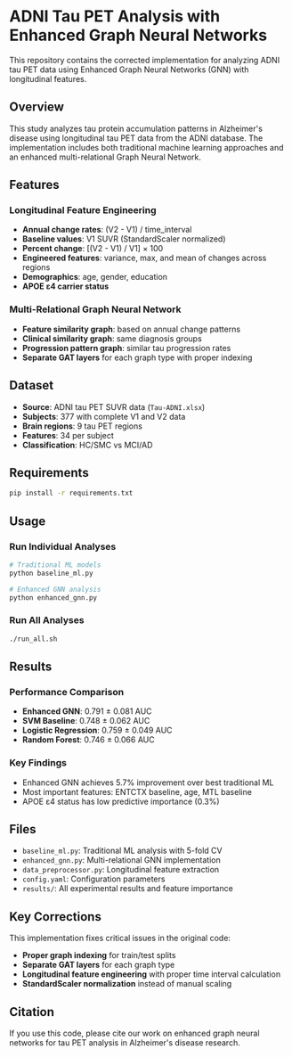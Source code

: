 # ADNI Tau PET Analysis with Enhanced Graph Neural Networks

This repository contains the corrected implementation for analyzing ADNI tau PET data using Enhanced Graph Neural Networks (GNN) with longitudinal features.

## Overview

This study analyzes tau protein accumulation patterns in Alzheimer's disease using longitudinal tau PET data from the ADNI database. The implementation includes both traditional machine learning approaches and an enhanced multi-relational Graph Neural Network.

## Features

### Longitudinal Feature Engineering
- **Annual change rates**: (V2 - V1) / time_interval
- **Baseline values**: V1 SUVR (StandardScaler normalized)
- **Percent change**: [(V2 - V1) / V1] × 100
- **Engineered features**: variance, max, and mean of changes across regions
- **Demographics**: age, gender, education
- **APOE ε4 carrier status**

### Multi-Relational Graph Neural Network
- **Feature similarity graph**: based on annual change patterns
- **Clinical similarity graph**: same diagnosis groups
- **Progression pattern graph**: similar tau progression rates
- **Separate GAT layers** for each graph type with proper indexing

## Dataset

- **Source**: ADNI tau PET SUVR data (`Tau-ADNI.xlsx`)
- **Subjects**: 377 with complete V1 and V2 data
- **Brain regions**: 9 tau PET regions
- **Features**: 34 per subject
- **Classification**: HC/SMC vs MCI/AD

## Requirements

```bash
pip install -r requirements.txt
```

## Usage

### Run Individual Analyses

```bash
# Traditional ML models
python baseline_ml.py

# Enhanced GNN analysis
python enhanced_gnn.py
```

### Run All Analyses

```bash
./run_all.sh
```

## Results

### Performance Comparison
- **Enhanced GNN**: 0.791 ± 0.081 AUC
- **SVM Baseline**: 0.748 ± 0.062 AUC
- **Logistic Regression**: 0.759 ± 0.049 AUC
- **Random Forest**: 0.746 ± 0.066 AUC

### Key Findings
- Enhanced GNN achieves 5.7% improvement over best traditional ML
- Most important features: ENTCTX baseline, age, MTL baseline
- APOE ε4 status has low predictive importance (0.3%)

## Files

- `baseline_ml.py`: Traditional ML analysis with 5-fold CV
- `enhanced_gnn.py`: Multi-relational GNN implementation
- `data_preprocessor.py`: Longitudinal feature extraction
- `config.yaml`: Configuration parameters
- `results/`: All experimental results and feature importance

## Key Corrections

This implementation fixes critical issues in the original code:
- **Proper graph indexing** for train/test splits
- **Separate GAT layers** for each graph type
- **Longitudinal feature engineering** with proper time interval calculation
- **StandardScaler normalization** instead of manual scaling

## Citation

If you use this code, please cite our work on enhanced graph neural networks for tau PET analysis in Alzheimer's disease research.